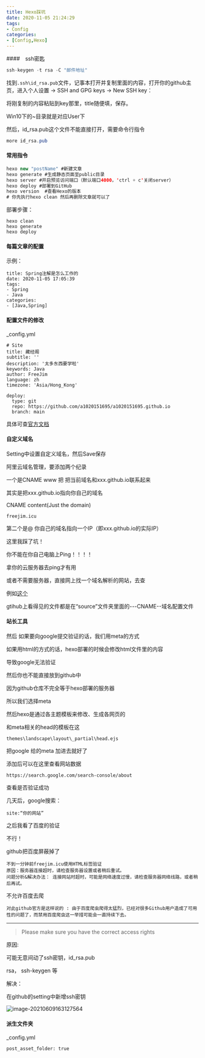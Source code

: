 ```yaml
---
title: Hexo踩坑
date: 2020-11-05 21:24:29
tags:
- Config
categories:
- [Config,Hexo]
---
```


####　ssh密匙

```java
ssh-keygen -t rsa -C "邮件地址"
```

找到`.ssh\id_rsa.pub`文件，记事本打开并复制里面的内容，打开你的github主页，进入个人设置 -> SSH and GPG keys -> New SSH key：

将刚复制的内容粘贴到key那里，title随便填，保存。

Win10下的~目录就是对应User下

然后，id_rsa.pub这个文件不能直接打开，需要命令行指令

```java
more id_rsa.pub
```

#### 常用指令

```java
hexo new "postName" #新建文章
hexo generate #生成静态页面至public目录
hexo server #开启预览访问端口（默认端口4000，'ctrl + c'关闭server）
hexo deploy #部署到GitHub
hexo version  #查看Hexo的版本
# 你先执行hexo clean 然后再删除文章就可以了
```

部署步骤：

```
hexo clean
hexo generate
hexo deploy
```

#### 每篇文章的配置

示例：

```
title: Spring注解是怎么工作的
date: 2020-11-05 17:05:39
tags:
- Spring
- Java
categories:
- [Java,Spring]
```

#### 配置文件的修改

_config.yml

```
# Site
title: 藏经阁
subtitle: ''
description: '太多东西要学啦'
keywords: Java
author: FreeJim
language: zh
timezone: 'Asia/Hong_Kong'
```



```
deploy:
  type: git
  repo: https://github.com/a1020151695/a1020151695.github.io
  branch: main
```

具体可查[官方文档](https://hexo.io/docs/configuration)



#### 自定义域名

Setting中设置自定义域名，然后Save保存

阿里云域名管理，要添加两个纪录

一个是CNAME www 把	把当前域名和xxx.github.io联系起来

其实是把xxx.github.io指向你自己的域名

CNAME content(Just the domain)

```
freejim.icu 
```

第二个是@ 你自己的域名指向一个IP（即xxx.github.io的实际IP）

这里我踩了坑！

你不能在你自己电脑上Ping！！！！

拿你的云服务器去ping才有用

或者不需要服务器，直接网上找一个域名解析的网站，去查

例如[这个](https://site.ip138.com/)



gtihub上看得见的文件都是在“source”文件夹里面的---CNAME--域名配置文件

#### 站长工具

然后 如果要向google提交验证的话，我们用meta的方式

如果用html的方式的话，hexo部署的时候会修改html文件里的内容

导致google无法验证

然后你也不能直接放到github中

因为github仓库不完全等于hexo部署的服务器

所以我们选择meta

然后hexo是通过各主题模板来修改、生成各网页的

和meta相关的head的模板在这

```
themes\landscape\layout\_partial\head.ejs
```

把google 给的meta 加进去就好了

添加后可以在这里查看网站数据

```
https://search.google.com/search-console/about
```

查看是否验证成功

几天后，google搜索：

```
site:“你的网站”
```

之后我看了百度的验证

不行！

github把百度屏蔽掉了

```
不到一分钟前freejim.icu使用HTML标签验证
原因：服务器连接超时，请检查服务器设置或者稍后重试。
问题分析&解决办法： 连接网站时超时，可能是网络速度过慢，请检查服务器网络线路，或者稍后再试。
```

不允许百度去爬

```
对此github官方是这样说的 : 由于百度爬虫爬得太猛烈，已经对很多Github用户造成了可用性的问题了，而禁用百度爬虫这一举措可能会一直持续下去。
```

---

>Please make sure you have the correct access rights

原因:

可能无意间动了ssh密钥，id_rsa.pub

rsa， ssh-keygen 等

解决：

在github的setting中新增ssh密钥

![image-20210609163127564](https://gitee.com/simple_one1/pic/raw/master/image-20210609163127564.png)

#### 派生文件夹

_config.yml

```bash
post_asset_folder: true
```

